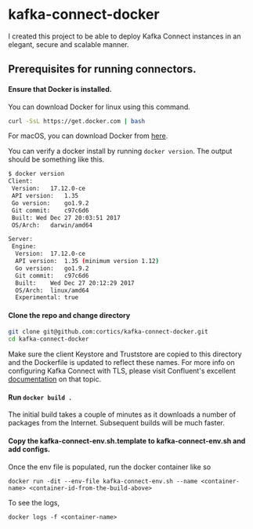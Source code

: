 # kafka-connect-docker

I created this project to be able to deploy Kafka Connect instances in an elegant, secure and scalable manner. 

## Prerequisites for running connectors. 

#### Ensure that Docker is installed. 

You can download Docker for linux using this command.

```bash
curl -SsL https://get.docker.com | bash
```
For macOS, you can download Docker from [here](https://docs.docker.com/docker-for-mac/install/#download-docker-for-mac).

You can verify a docker install by running `docker version`. The output should be something like this.
```bash
$ docker version
Client:
 Version:	17.12.0-ce
 API version:	1.35
 Go version:	go1.9.2
 Git commit:	c97c6d6
 Built:	Wed Dec 27 20:03:51 2017
 OS/Arch:	darwin/amd64

Server:
 Engine:
  Version:	17.12.0-ce
  API version:	1.35 (minimum version 1.12)
  Go version:	go1.9.2
  Git commit:	c97c6d6
  Built:	Wed Dec 27 20:12:29 2017
  OS/Arch:	linux/amd64
  Experimental:	true
```

#### Clone the repo and change directory

```bash
git clone git@github.com:cortics/kafka-connect-docker.git
cd kafka-connect-docker
```

Make sure the client Keystore and Truststore are copied to this directory and the Dockerfile is updated to reflect these names. For more info on configuring Kafka Connect with TLS, please visit Confluent's excellent [documentation](http://docs.confluent.io/current/connect/security.html) on that topic.

#### Run ```docker build .```

The initial build takes a couple of minutes as it downloads a number of packages from the Internet. Subsequent builds will be much faster. 

#### Copy the kafka-connect-env.sh.template to kafka-connect-env.sh and add configs.

Once the env file is populated, run the docker container like so 

```docker run -dit --env-file kafka-connect-env.sh --name <container-name> <container-id-from-the-build-above>```

To see the logs,

```docker logs -f <container-name>```


